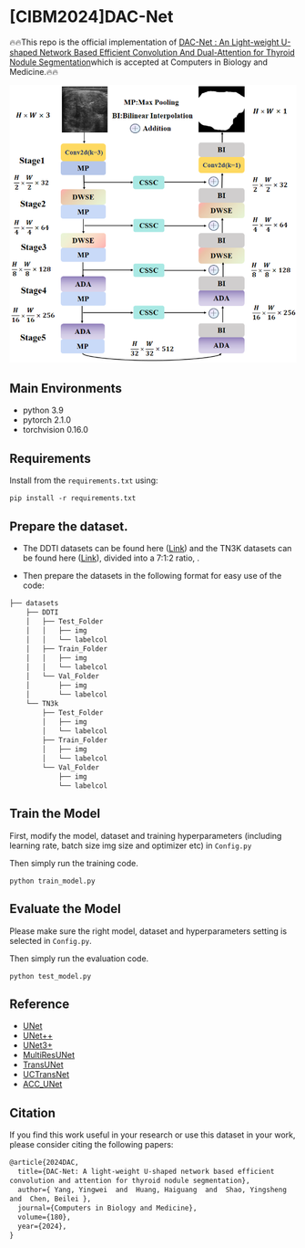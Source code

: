 # [CIBM2024]DAC-Net
🔥🔥This repo is the official implementation of
[DAC-Net : An Light-weight U-shaped Network Based Efficient Convolution And Dual-Attention for Thyroid Nodule Segmentation](https://www.sciencedirect.com/science/article/pii/S0010482524010576)which is accepted at Computers in Biology and Medicine.🔥🔥

![DAC-Net](docs/DAC-Net.png)


## Main Environments

- python 3.9
- pytorch 2.1.0
- torchvision 0.16.0


## Requirements

Install from the `requirements.txt` using:

```
pip install -r requirements.txt
```


## Prepare the dataset.

- The DDTI datasets can be found here ([Link](http://cimalab.intec.co/applications/thyroid/)) and the TN3K datasets can be found here ([Link](https://github.com/haifangong/TRFE-Net-for-thyroid-nodule-segmentation)), divided into a 7:1:2 ratio, .

- Then prepare the datasets in the following format for easy use of the code:

```
├── datasets
    ├── DDTI
    │   ├── Test_Folder
    │   │   ├── img
    │   │   └── labelcol
    │   ├── Train_Folder
    │   │   ├── img
    │   │   └── labelcol
    │   └── Val_Folder
    │       ├── img
    │       └── labelcol
    └── TN3k
        ├── Test_Folder
        │   ├── img
        │   └── labelcol
        ├── Train_Folder
        │   ├── img
        │   └── labelcol
        └── Val_Folder
            ├── img
            └── labelcol
```


## Train the Model

First, modify the model, dataset and training hyperparameters (including learning rate, batch size img size and optimizer etc) in `Config.py`

Then simply run the training code.

```
python train_model.py
```


## Evaluate the Model

Please make sure the right model, dataset and hyperparameters setting  is selected in `Config.py`. 

Then simply run the evaluation code.

```
python test_model.py
```


## Reference
- [UNet](https://github.com/ZJUGiveLab/UNet-Version)
- [UNet++](https://github.com/ZJUGiveLab/UNet-Version)
- [UNet3+](https://github.com/ZJUGiveLab/UNet-Version)
- [MultiResUNet](https://github.com/makifozkanoglu/MultiResUNet-PyTorch)
- [TransUNet](https://github.com/Beckschen/TransUNet)
- [UCTransNet](https://github.com/McGregorWwww/UCTransNet)
- [ACC_UNet](https://github.com/qubvel/segmentation_models.pytorch)




## Citation

If you find this work useful in your research or use this dataset in your work, please consider citing the following papers:
```
@article{2024DAC,
  title={DAC-Net: A light-weight U-shaped network based efficient convolution and attention for thyroid nodule segmentation},
  author={ Yang, Yingwei  and  Huang, Haiguang  and  Shao, Yingsheng  and  Chen, Beilei },
  journal={Computers in Biology and Medicine},
  volume={180},
  year={2024},
}
```

